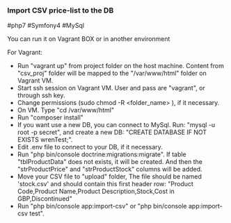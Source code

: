 <h3>Import CSV price-list to the DB</h3>

<span>#php7 #Symfony4 #MySql</span>

You can run it on Vagrant BOX or in another environment

For Vagrant:
- Run "vagrant up" from project folder on the host machine.
  Content from "csv_proj" folder will be mapped to the "/var/www/html" folder on Vagrant VM.
- Start ssh session on Vagrant VM. User and pass are "vagrant", or through ssh key.
- Change permissions (sudo chmod -R <folder_name> ), if it necessary.
- On VM. Type "cd /var/www/html"
- Run "composer install"
- If you want use a new DB, you can connect to MySql. Run: "mysql -u root -p secret", and create a new DB: "CREATE DATABASE IF NOT EXISTS wrenTest;".
- Edit .env file to connect to your DB, if it necessary.
- Run "php bin/console doctrine:migrations:migrate".
  If table "tblProductData" does not exists, it will be created. And then the "strProductPrice" and "strProductStock" columns will be added.
- Move your CSV file to "upload" folder, The file should be named 'stock.csv' and should contain this first header row: "Product Code,Product Name,Product Description,Stock,Cost in GBP,Discontinued"
- Run "php bin/console app:import-csv" or "php bin/console app:import-csv test".
